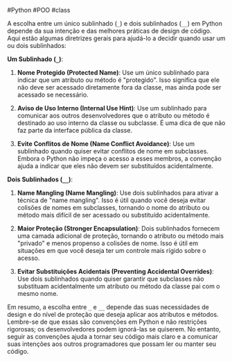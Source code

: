 #Python #POO #class 

A escolha entre um único sublinhado (`_`) e dois sublinhados (`__`) em Python depende da sua intenção e das melhores práticas de design de código. Aqui estão algumas diretrizes gerais para ajudá-lo a decidir quando usar um ou dois sublinhados:

**Um Sublinhado (`_`)**:

1. **Nome Protegido (Protected Name)**: Use um único sublinhado para indicar que um atributo ou método é "protegido". Isso significa que ele não deve ser acessado diretamente fora da classe, mas ainda pode ser acessado se necessário.

2. **Aviso de Uso Interno (Internal Use Hint)**: Use um sublinhado para comunicar aos outros desenvolvedores que o atributo ou método é destinado ao uso interno da classe ou subclasse. É uma dica de que não faz parte da interface pública da classe.

3. **Evite Conflitos de Nome (Name Conflict Avoidance)**: Use um sublinhado quando quiser evitar conflitos de nome em subclasses. Embora o Python não impeça o acesso a esses membros, a convenção ajuda a indicar que eles não devem ser substituídos acidentalmente.

**Dois Sublinhados (`__`)**:

1. **Name Mangling (Name Mangling)**: Use dois sublinhados para ativar a técnica de "name mangling". Isso é útil quando você deseja evitar colisões de nomes em subclasses, tornando o nome do atributo ou método mais difícil de ser acessado ou substituído acidentalmente.

2. **Maior Proteção (Stronger Encapsulation)**: Dois sublinhados fornecem uma camada adicional de proteção, tornando o atributo ou método mais "privado" e menos propenso a colisões de nome. Isso é útil em situações em que você deseja ter um controle mais rígido sobre o acesso.

3. **Evitar Substituições Acidentais (Preventing Accidental Overrides)**: Use dois sublinhados quando quiser garantir que subclasses não substituam acidentalmente um atributo ou método da classe pai com o mesmo nome.

Em resumo, a escolha entre `_` e `__` depende das suas necessidades de design e do nível de proteção que deseja aplicar aos atributos e métodos. Lembre-se de que essas são convenções em Python e não restrições rigorosas; os desenvolvedores podem ignorá-las se quiserem. No entanto, seguir as convenções ajuda a tornar seu código mais claro e a comunicar suas intenções aos outros programadores que possam ler ou manter seu código.